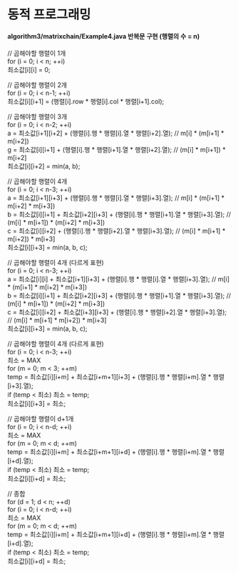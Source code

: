 # 동적 프로그래밍   
#### algorithm3/matrixchain/Example4.java 반복문 구현 (행렬의 수 = n)    
// 곱해야할 행렬이 1개   
for (i = 0; i < n; ++i)   
  최소값[i][i] = 0;   
   
// 곱해야할 행렬이 2개   
for (i = 0; i < n-1; ++i)   
  최소값[i][i+1] = (행렬[i].row * 행렬[i].col * 행렬[i+1].col);   
   
// 곱해야할 행렬이 3개      
for (i = 0; i < n-2; ++i)   
    a = 최소값[i+1][i+2] + (행렬[i].행 * 행렬[i].열 * 행렬[i+2].열);  // m[i] * (m[i+1] * m[i+2])   
    g = 최소값[i][i+1] + (행렬[i].행 * 행렬[i+1].열 * 행렬[i+2].열);  // (m[i] * m[i+1]) * m[i+2]   
    최소값[i][i+2] = min(a, b);   

// 곱해야할 행렬이 4개   
for (i = 0; i < n-3; ++i)   
    a = 최소값[i+1][i+3] + (행렬[i].행 * 행렬[i].열 * 행렬[i+3].열);  // m[i] * (m[i+1] * m[i+2] * m[i+3])   
    b = 최소값[i][i+1] + 최소값[i+2][i+3] +
                         (행렬[i].행 * 행렬[i+1].열 * 행렬[i+3].열);  // (m[i] * m[i+1]) * (m[i+2] * m[i+3])   
    c = 최소값[i][i+2] + (행렬[i].행 * 행렬[i+2].열 * 행렬[i+3].열);  // (m[i] * m[i+1] * m[i+2]) * m[i+3]   
    최소값[i][i+3] = min(a, b, c);   

// 곱해야할 행렬이 4개 (다르게 표현)   
for (i = 0; i < n-3; ++i)   
    a = 최소값[i][i] + 최소값[i+1][i+3] + 
                         (행렬[i].행 * 행렬[i].열 * 행렬[i+3].열);    // m[i] * (m[i+1] * m[i+2] * m[i+3])   
    b = 최소값[i][i+1] + 최소값[i+2][i+3] +
                         (행렬[i].행 * 행렬[i+1].열 * 행렬[i+3].열);  // (m[i] * m[i+1]) * (m[i+2] * m[i+3])   
    c = 최소값[i][i+2] + 최소값[i+3][i+3] +
                         (행렬[i].행 * 행렬[i+2].열 * 행렬[i+3].열); // (m[i] * m[i+1] * m[i+2]) * m[i+3]   
    최소값[i][i+3] = min(a, b, c);   

   
// 곱해야할 행렬이 4개 (다르게 표현)   
for (i = 0; i < n-3; ++i)   
    최소 = MAX   
    for (m = 0; m < 3; ++m)   
        temp = 최소값[i][i+m] + 최소값[i+m+1][i+3] +
                                  (행렬[i].행 * 행렬[i+m].열 * 행렬[i+3].열);   
        if (temp < 최소) 최소 = temp;   
    최소값[i][i+3] = 최소;   


// 곱해야할 행렬이 d+1개   
for (i = 0; i < n-d; ++i)   
    최소 = MAX   
    for (m = 0; m < d; ++m)   
        temp = 최소값[i][i+m] + 최소값[i+m+1][i+d] +
                                  (행렬[i].행 * 행렬[i+m].열 * 행렬[i+d].열);   
        if (temp < 최소) 최소 = temp;   
    최소값[i][i+d] = 최소;   

// 종합   
for (d = 1; d < n; ++d)      
    for (i = 0; i < n-d; ++i)   
        최소 = MAX   
        for (m = 0; m < d; ++m)   
            temp = 최소값[i][i+m] + 최소값[i+m+1][i+d] +
                                      (행렬[i].행 * 행렬[i+m].열 * 행렬[i+d].열);   
            if (temp < 최소) 최소 = temp;   
        최소값[i][i+d] = 최소;   
   
